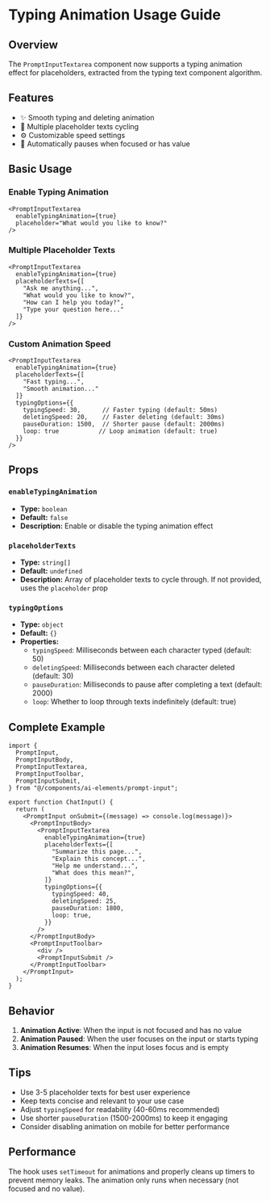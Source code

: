 # Typing Animation Usage Guide

## Overview

The `PromptInputTextarea` component now supports a typing animation effect for placeholders, extracted from the typing text component algorithm.

## Features

- ✨ Smooth typing and deleting animation
- 🔄 Multiple placeholder texts cycling
- ⚙️ Customizable speed settings
- 🎯 Automatically pauses when focused or has value

## Basic Usage

### Enable Typing Animation

```tsx
<PromptInputTextarea
  enableTypingAnimation={true}
  placeholder="What would you like to know?"
/>
```

### Multiple Placeholder Texts

```tsx
<PromptInputTextarea
  enableTypingAnimation={true}
  placeholderTexts={[
    "Ask me anything...",
    "What would you like to know?",
    "How can I help you today?",
    "Type your question here..."
  ]}
/>
```

### Custom Animation Speed

```tsx
<PromptInputTextarea
  enableTypingAnimation={true}
  placeholderTexts={[
    "Fast typing...",
    "Smooth animation..."
  ]}
  typingOptions={{
    typingSpeed: 30,      // Faster typing (default: 50ms)
    deletingSpeed: 20,    // Faster deleting (default: 30ms)
    pauseDuration: 1500,  // Shorter pause (default: 2000ms)
    loop: true           // Loop animation (default: true)
  }}
/>
```

## Props

### `enableTypingAnimation`
- **Type:** `boolean`
- **Default:** `false`
- **Description:** Enable or disable the typing animation effect

### `placeholderTexts`
- **Type:** `string[]`
- **Default:** `undefined`
- **Description:** Array of placeholder texts to cycle through. If not provided, uses the `placeholder` prop

### `typingOptions`
- **Type:** `object`
- **Default:** `{}`
- **Properties:**
  - `typingSpeed`: Milliseconds between each character typed (default: 50)
  - `deletingSpeed`: Milliseconds between each character deleted (default: 30)
  - `pauseDuration`: Milliseconds to pause after completing a text (default: 2000)
  - `loop`: Whether to loop through texts indefinitely (default: true)

## Complete Example

```tsx
import {
  PromptInput,
  PromptInputBody,
  PromptInputTextarea,
  PromptInputToolbar,
  PromptInputSubmit,
} from "@/components/ai-elements/prompt-input";

export function ChatInput() {
  return (
    <PromptInput onSubmit={(message) => console.log(message)}>
      <PromptInputBody>
        <PromptInputTextarea
          enableTypingAnimation={true}
          placeholderTexts={[
            "Summarize this page...",
            "Explain this concept...",
            "Help me understand...",
            "What does this mean?",
          ]}
          typingOptions={{
            typingSpeed: 40,
            deletingSpeed: 25,
            pauseDuration: 1800,
            loop: true,
          }}
        />
      </PromptInputBody>
      <PromptInputToolbar>
        <div />
        <PromptInputSubmit />
      </PromptInputToolbar>
    </PromptInput>
  );
}
```

## Behavior

1. **Animation Active**: When the input is not focused and has no value
2. **Animation Paused**: When the user focuses on the input or starts typing
3. **Animation Resumes**: When the input loses focus and is empty

## Tips

- Use 3-5 placeholder texts for best user experience
- Keep texts concise and relevant to your use case
- Adjust `typingSpeed` for readability (40-60ms recommended)
- Use shorter `pauseDuration` (1500-2000ms) to keep it engaging
- Consider disabling animation on mobile for better performance

## Performance

The hook uses `setTimeout` for animations and properly cleans up timers to prevent memory leaks. The animation only runs when necessary (not focused and no value).
